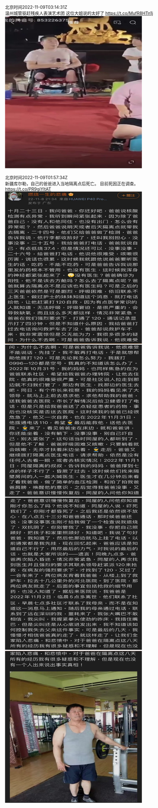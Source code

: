 北京时间2022-11-09T03:14:31Z<br>温州城管驱赶残疾人表演艺术团
这位大姐说的太好了 https://t.co/MufR8HTn1j<br><img src='/temp/video/2022/o-Month-11/q-Day-09/whyyoutouzhele/1590060212324421632_0.jpg' width='450' height='500'><br><br>北京时间2022-11-09T01:57:34Z<br>新疆库尔勒，自己的爸爸进入当地隔离点后死亡。
目前死因正在调查。 https://t.co/PR9giYltAT<br><img src='/temp/image/2022/o-Month-11/1590040847751708672_0.jpg' width='450' height='500'><img src='/temp/image/2022/o-Month-11/1590040847751708672_1.jpg' width='450' height='500'><img src='/temp/image/2022/o-Month-11/1590040847751708672_2.jpg' width='450' height='500'><img src='/temp/image/2022/o-Month-11/1590040847751708672_3.jpg' width='450' height='500'><br><br>
